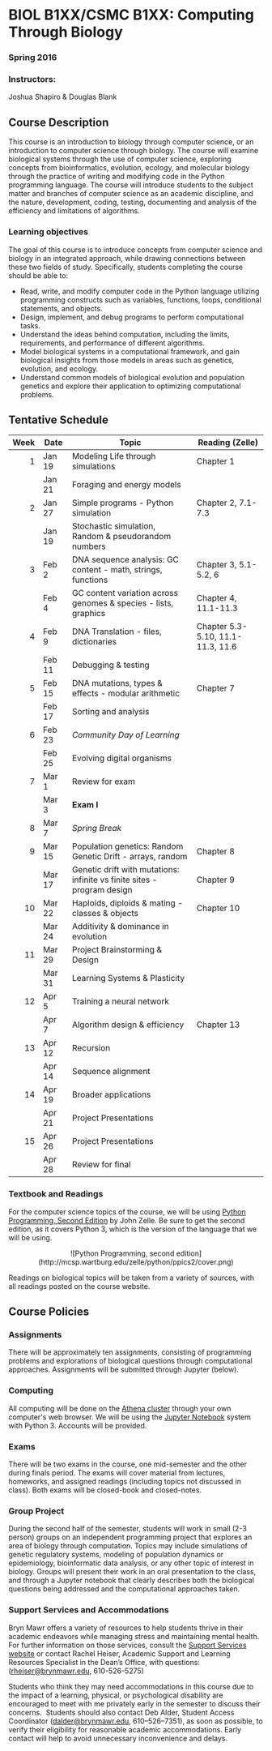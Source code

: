 # BIOL B1XX/CSMC B1XX: Computing Through Biology
### Spring 2016

### Instructors:
Joshua Shapiro & Douglas Blank

## Course Description

This course is an introduction to biology through computer science, or an introduction to computer science through biology. The course will examine biological systems through the use of computer science, exploring concepts from bioinformatics, evolution, ecology, and molecular biology through the practice of writing and modifying code in the Python programming language. The course will introduce students to the subject matter and branches of computer science as an academic discipline, and the nature, development, coding, testing, documenting and analysis of the efficiency and limitations of algorithms.

### Learning objectives
The goal of this course is to introduce concepts from computer science and biology in an integrated approach, while drawing connections between these two fields of study. Specifically, students completing the course should be able to:
 
* Read, write, and modify computer code in the Python language utilizing programming constructs such as variables, functions, loops, conditional statements, and objects. 
* Design, implement, and debug programs to perform computational tasks.
* Understand the ideas behind computation, including the limits, requirements, and performance of different algorithms.
* Model biological systems in a computational framework, and gain biological insights from those models in areas such as genetics, evolution, and ecology.
* Understand common models of biological evolution and population genetics and explore their application to optimizing computational problems.

## Tentative Schedule

 Week | Date   | Topic                          | Reading (Zelle) |
-----:|--------|--------------------------------|------------- |
1     | Jan 19 | Modeling Life through simulations | Chapter 1 |
      | Jan 21 | Foraging and energy models        |  |
2     | Jan 27 | Simple programs - Python simulation  | Chapter 2, 7.1-7.3 |
      | Jan 19 | Stochastic simulation, Random & pseudorandom numbers |  |
3     | Feb 2  | DNA sequence analysis: GC content -  math, strings, functions | Chapter 3, 5.1-5.2, 6 |
      | Feb 4  | GC content variation across genomes & species - lists, graphics | Chapter 4, 11.1-11.3 |
4     | Feb 9  | DNA Translation - files, dictionaries | Chapter 5.3-5.10, 11.1-11.3, 11.6 |
      | Feb 11 | Debugging & testing            |  |
5     | Feb 15 | DNA mutations, types & effects - modular arithmetic | Chapter 7 |
      | Feb 17 | Sorting and analysis           |  |
6     | Feb 23 | *Community Day of Learning*    |  |
      | Feb 25 | Evolving digital organisms     |  |
7     | Mar 1  | Review for exam                |  |
      | Mar 3  | **Exam I**                     |  |
8     | Mar 7  | *Spring Break*                 |  |
9     | Mar 15 | Population genetics: Random Genetic Drift - arrays, random  | Chapter 8 |
      | Mar 17 | Genetic drift with mutations: infinite vs finite sites - program design | Chapter 9 |
10    | Mar 22 | Haploids, diploids & mating - classes & objects | Chapter 10 |
      | Mar 24 | Additivity & dominance in evolution | |
11    | Mar 29 | Project Brainstorming & Design      | |
      | Mar 31 | Learning Systems & Plasticity       | |
12    | Apr 5  | Training a neural network           | |
      | Apr 7  | Algorithm design & efficiency  | Chapter 13 |
13    | Apr 12 | Recursion                      |  |
      | Apr 14 | Sequence alignment             |  | 
14    | Apr 19 | Broader applications           |  |
      | Apr 21 | Project Presentations          |  |
15    | Apr 26 | Project Presentations          |  | 
      | Apr 28 | Review for final               |  |



### Textbook and Readings

For the computer science topics of the course, we will be using [Python Programming, Second Edition](http://mcsp.wartburg.edu/zelle/python/ppics2/index.html) by John Zelle. Be sure to get the second edition, as it covers Python 3, which is the version of the language that we will be using. 

<div style="text-align: center" markdown="1">![Python Programming, second edition](http://mcsp.wartburg.edu/zelle/python/ppics2/cover.png)</div>

Readings on biological topics will be taken from a variety of sources, with all readings posted on the course website.

## Course Policies

###  Assignments

There will be approximately ten assignments, consisting of programming problems and explorations of biological questions through computational approaches. Assignments will be submitted through Jupyter (below).

### Computing

All computing will be done on the [Athena cluster](https://athena.brynmawr.edu/) through your own computer's web browser. We will be using the [Jupyter Notebook](https://jupyter.org) system with Python 3. Accounts will be provided.

### Exams

There will be two exams in the course, one mid-semester and the other during finals period. The exams will cover material from lectures, homeworks, and assigned readings (including topics not discussed in class). Both exams will be closed-book and closed-notes.

### Group Project

During the second half of the semester, students will work in small (2-3 person) groups on an independent programming project that explores an area of biology through computation. Topics may include  simulations of genetic regulatory systems, modeling of population dynamics or epidemiology, bioinformatic data analysis, or any other topic of interest in biology. Groups will present their work in an oral presentation to the class, and through a Jupyter notebook that clearly describes both the biological questions being addressed and the computational approaches taken.


### Support Services and Accommodations

Bryn Mawr offers a variety of resources to help students thrive in their academic endeavors while managing stress and maintaining mental health. For further information on those services, consult the [Support Services website](http://www.brynmawr.edu/academicsupport/StudentSupportServices.html) or contact Rachel Heiser, Academic Support and Learning Resources Specialist in the Dean’s Office, with questions: ([rheiser@brynmawr.edu](mailto:rheiser@brynmawr.edu), 610-526-5275) 

Students who think they may need accommodations in this course due to the impact of a learning, physical, or psychological disability are encouraged to meet with me privately early in the semester to discuss their concerns.  Students should also contact Deb Alder, Student Access Coordinator ([dalder@brynmawr.edu](mailto:rdalder@brynmawr.edu), 610–526–7351), as soon as possible, to verify their eligibility for reasonable academic accommodations.  Early contact will help to avoid unnecessary inconvenience and delays.
